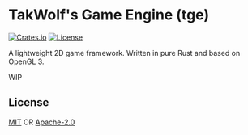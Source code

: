 # TakWolf's Game Engine (tge)

[![Crates.io](https://img.shields.io/crates/v/tge)](https://crates.io/crates/tge)
[![License](https://img.shields.io/github/license/TakWolf/tge)](#License)

A lightweight 2D game framework. Written in pure Rust and based on OpenGL 3.

WIP

## License

[MIT](LICENSE-MIT) OR [Apache-2.0](LICENSE-APACHE)
